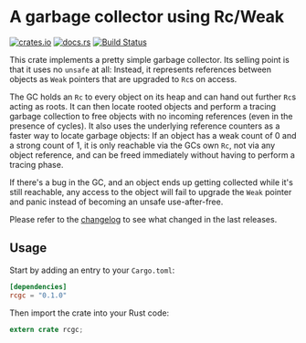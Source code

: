 # A garbage collector using Rc/Weak

[![crates.io](https://img.shields.io/crates/v/rcgc.svg)](https://crates.io/crates/rcgc)
[![docs.rs](https://docs.rs/rcgc/badge.svg)](https://docs.rs/rcgc/)
[![Build Status](https://travis-ci.org/jonas-schievink/rcgc.svg?branch=master)](https://travis-ci.org/jonas-schievink/rcgc)

This crate implements a pretty simple garbage collector. Its selling point is
that it uses no `unsafe` at all: Instead, it represents references between
objects as `Weak` pointers that are upgraded to `Rc`s on access.

The GC holds an `Rc` to every object on its heap and can hand out further `Rc`s
acting as roots. It can then locate rooted objects and perform a tracing
garbage collection to free objects with no incoming references (even in the
presence of cycles). It also uses the underlying reference counters as a faster
way to locate garbage objects: If an object has a weak count of 0 and a strong
count of 1, it is only reachable via the GCs own `Rc`, not via any object
reference, and can be freed immediately without having to perform a tracing
phase.

If there's a bug in the GC, and an object ends up getting collected while it's
still reachable, any access to the object will fail to upgrade the `Weak`
pointer and panic instead of becoming an unsafe use-after-free.

Please refer to the [changelog](CHANGELOG.md) to see what changed in the last
releases.

## Usage

Start by adding an entry to your `Cargo.toml`:

```toml
[dependencies]
rcgc = "0.1.0"
```

Then import the crate into your Rust code:

```rust
extern crate rcgc;
```
